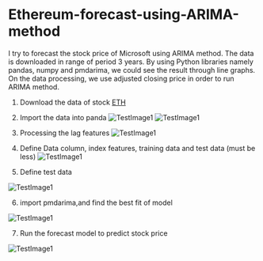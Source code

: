 # Ethereum-forecast-using-ARIMA-method

I try to forecast the stock price of Microsoft using ARIMA method. The data is downloaded in range of period 3 years. By using Python libraries namely pandas, numpy and pmdarima, we could see the result through line graphs.
On the data processing, we use adjusted closing price in order to run ARIMA method.

1. Download the data of stock
[ETH](https://github.com/altheanabila/Ethereum-forecast-using-ARIMA-method/blob/main/ETH.csv)

2. Import the data into panda
![TestImage1](https://github.com/altheanabila/Ethereum-forecast-using-ARIMA-method/blob/main/ETH1.png)
![TestImage1](https://github.com/altheanabila/Ethereum-forecast-using-ARIMA-method/blob/main/ETH2.png)

3. Processing the lag features
![TestImage1](https://github.com/altheanabila/Ethereum-forecast-using-ARIMA-method/blob/main/ETH3.png)


4. Define Data column, index features, training data and test data (must be less)
![TestImage1](https://github.com/altheanabila/Ethereum-forecast-using-ARIMA-method/blob/main/ETH4.png)

5. Define test data

![TestImage1](https://github.com/altheanabila/Ethereum-forecast-using-ARIMA-method/blob/main/ETH5.png)

6. import pmdarima,and find the best fit of model 

![TestImage1](https://github.com/altheanabila/Ethereum-forecast-using-ARIMA-method/blob/main/ETH6.png)

7. Run the forecast model to predict stock price

![TestImage1](https://github.com/altheanabila/Ethereum-forecast-using-ARIMA-method/blob/main/ETH7.png)
